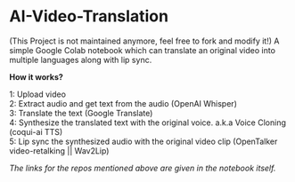 # AI-Video-Translation

(This Project is not maintained anymore, feel free to fork and modify it!)
A simple Google Colab notebook which can translate an original video into multiple languages along with lip sync.

<b>How it works?</b>

1: Upload video<br>
2: Extract audio and get text from the audio (OpenAI Whisper)<br>
3: Translate the text (Google Translate)<br>
4: Synthesize the translated text with the original voice. a.k.a Voice Cloning (coqui-ai TTS)<br>
5: Lip sync the synthesized audio with the original video clip (OpenTalker video-retalking || Wav2Lip)<br>

<i>The links for the repos mentioned above are given in the notebook itself.</i>
